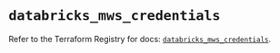 # `databricks_mws_credentials`

Refer to the Terraform Registry for docs: [`databricks_mws_credentials`](https://registry.terraform.io/providers/databricks/databricks/1.36.1/docs/resources/mws_credentials).
